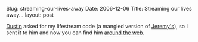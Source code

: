 Slug: streaming-our-lives-away
Date: 2006-12-06
Title: Streaming our lives away...
layout: post

[Dustin](http://theyoungbostons.com/dustin/) asked for my lifestream code (a mangled version of [Jeremy&#39;s](http://adactio.com/extras/stream/)), so I sent it to him and now you can find him [around the web](http://theyoungbostons.com/dustin/stream/).
